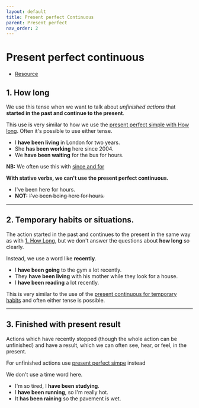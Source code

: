 ```yaml
---
layout: default
title: Present perfect Continuous
parent: Present perfect
nav_order: 2
---
```


# Present perfect continuous

- [Resource](https://www.perfect-english-grammar.com/present-perfect-continuous-use.html)

## 1. How long
We use this tense when we want to talk about _unfinished actions_ that **started in the past and continue to the present**.

This use is very similar to how we use the [present perfect simple with How long](./present_perfect_simple.html#1-how-long). Often it's possible to use either tense.

- I **have been living** in London for two years.
- She **has been working** here since 2004.
- We **have been waiting** for the bus for hours.

**NB:** We often use this with [since and for](./present_perfect.html#since-and-for)

**With stative verbs, we can't use the present perfect continuous.**

- I've been here for hours.
- **NOT:** ~~I've been being here for hours.~~

---

## 2. Temporary habits or situations.

The action started in the past and continues to the present in the same way as with [1. How Long](./present_perfect_continuous.html#1-how-long), but we don't answer the questions about **how long** so clearly.

Instead, we use a word like **recently**.

- I **have been going** to the gym a lot recently.
- They **have been living** with his mother while they look for a house.
- I **have been reading** a lot recently.

This is very similar to the use of the [present continuous for temporary habits](./present_perfect_simple.html#1-how-long) and often either tense is possible.

---

## 3. Finished with present result

Actions which have recently stopped (though the whole action can be unfinished) and have a result, which we can often see, hear, or feel, in the present.

For unfinished actions use [present perfect simpe](./present_perfect_simple.html#4-unfinished-with-present-result) instead

We don't use a time word here.

- I'm so tired, I **have been studying**.
- I **have been running**, so I'm really hot.
- It **has been raining** so the pavement is wet.